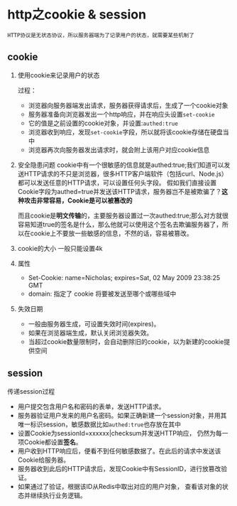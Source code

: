 # http之cookie & session
	HTTP协议是无状态协议，所以服务器端为了记录用户的状态，就需要某些机制了
## cookie ##

1.  使用cookie来记录用户的状态

	过程：
	- 浏览器向服务器端发出请求，服务器获得请求后，生成了一个cookie对象
	- 服务器准备向浏览器发出一个http响应，并在响应头设置`set-cookie`
	- 它的值是之前设置的cookie对象，并设置:`authed:true`
	- 浏览器收到响应，发现`set-cookie`字段，所以就将该cookie存储在硬盘当中
	- 浏览器再次向服务器发出请求时，就会附上该用户对应cookie信息

2.  安全隐患问题
	cookie中有一个很敏感的信息就是authed:true;我们知道可以发送HTTP请求的不只是浏览器，很多HTTP客户端软件（包括curl、Node.js）都可以发送任意的HTTP请求，可以设置任何头字段。 假如我们直接设置Cookie字段为authed=true并发送该HTTP请求，服务器岂不是被欺骗了？**这种攻击非常容易，Cookie是可以被篡改的**

	而且cookie是**明文传输**的，主要服务器设置过一次authed:true;那么对方就很容易知道true的签名是什么，那么他就可以使用这个签名去欺骗服务器了，所以在cookie上不要放一些敏感的信息，不然的话，容易被篡改。

3.  cookie的大小
	一般只能设置4k

4.  属性
	- Set-Cookie: name=Nicholas; expires=Sat, 02 May 2009 23:38:25 GMT
	- domain: 指定了 cookie 将要被发送至哪个或哪些域中

5. 失效日期
	- 一般由服务器生成，可设置失效时间(expires)。
	- 如果在浏览器端生成，默认关闭浏览器失效。
	- 当超过cookie数量限制时，会自动删除旧的cookie，以为新建的cookie提供空间

## session ##

传递session过程
- 用户提交包含用户名和密码的表单，发送HTTP请求。
- 服务器验证用户发来的用户名密码。如果正确新建一个session对象，并用其唯一标识session，敏感数据比如`authed:true`也存放在其中
- 设置Cookie为sessionId=xxxxxx|checksum并发送HTTP响应， 仍然为每一项Cookie都设置**签名**。
- 用户收到HTTP响应后，便看不到任何敏感数据了。在此后的请求中发送该Cookie给服务器。
- 服务器收到此后的HTTP请求后，发现Cookie中有SessionID，进行放篡改验证。
- 如果通过了验证，根据该ID从Redis中取出对应的用户对象， 查看该对象的状态并继续执行业务逻辑。



